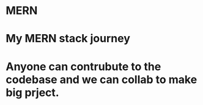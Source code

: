 # MERN
# My MERN stack journey 
# Anyone can contrubute to the codebase and we can collab to make big prject.
